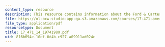 ```yaml
---
content_type: resource
description: This resource contains information about the Ford & Carter.
file: https://ol-ocw-studio-app-qa.s3.amazonaws.com/courses/17-471-american-national-security-policy-fall-2002/816b694e10ef0d4bc927a09911ad024c_17_471_14_19741980.pdf
file_type: application/pdf
resourcetype: Document
title: 17_471_14_19741980.pdf
uid: 816b694e-10ef-0d4b-c927-a09911ad024c
---
```

